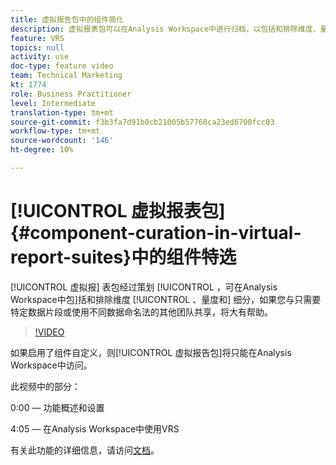 ```yaml
---
title: 虚拟报告包中的组件简化
description: 虚拟报表包可以在Analysis Workspace中进行归档，以包括和排除维度、量度和区段，如果您与只需要特定数据片段或使用不同数据命名法的其他团队共享，这将大有帮助。
feature: VRS
topics: null
activity: use
doc-type: feature video
team: Technical Marketing
kt: 1774
role: Business Practitioner
level: Intermediate
translation-type: tm+mt
source-git-commit: f3b3fa7d91b0cb21005b57768ca23ed6700fcc03
workflow-type: tm+mt
source-wordcount: '146'
ht-degree: 10%

---
```



# [!UICONTROL 虚拟报表包] {#component-curation-in-virtual-report-suites}中的组件特选

[!UICONTROL 虚拟报] 表包经过策划 [!UICONTROL ，可在Analysis Workspace中包]括和排除维度 [!UICONTROL 、量度和]  细分，如果您与只需要特定数据片段或使用不同数据命名法的其他团队共享，将大有帮助。

>[!VIDEO](https://video.tv.adobe.com/v/23544/?quality=12)

如果启用了组件自定义，则[!UICONTROL 虚拟报告包]将只能在Analysis Workspace中访问。

此视频中的部分：

0:00 — 功能概述和设置

4:05 — 在Analysis Workspace中使用VRS

有关此功能的详细信息，请访问[文档](https://marketing.adobe.com/resources/help/en_US/reference/vrs-components.html)。
